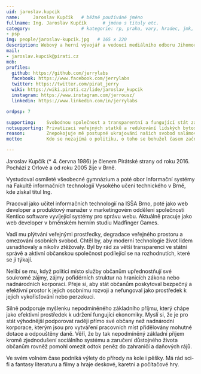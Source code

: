 ```yaml
---
uid: jaroslav.kupcik
name:     Jaroslav Kupčík  	# běžně používáné jméno
fullname: Ing. Jaroslav Kupčík  	# jméno s tituly etc.
category:                 	# kategorie: rp, praha, vary, hradec, jmk, senat
- psp
img: people/jaroslav-kupcik.jpg   # 165 x 220
description: Webový a herní vývojář a vedoucí mediálního odboru Jihomoravského kraje          	# kratký popis, max 160 znaků
mail:
- jaroslav.kupcik@pirati.cz
mob:			  
profiles:
  github: https://github.com/jerrylabs                
  facebook: https://www.facebook.com/jerrylabs
  twitter: https://twitter.com/pirat_jerry		
  wiki: https://wiki.pirati.cz/lide/jaroslav_kupcik
  instagram: https://www.instagram.com/jerrousz/
  linkedin: https://www.linkedin.com/in/jerrylabs

ordpsp: 7		  

supporting:    Svobodnou společnost a transparentní a fungující stát zajišťující bezpečí a prostředí pro rozvoj a seberealizaci svých občanů
notsupporting: Privatizaci veřejných statků a redukování lidských bytostí na pouhý prostředek k dosažení zisku
reason:        Znepokojuje mě postupné ukrajování našich svobod salámovou metodou. Politika by měla být služba občanům, nikoliv soukromý byznys!
motto:         Kdo se nezajímá o politiku, o toho se bohužel časem začne politika zajímat sama.

---
```


Jaroslav Kupčík (* 4. června 1986) je členem Pirátské strany od roku 2016. Pochází z Orlové a od roku 2005 žije v Brně.

Vystudoval osmileté všeobecné gymnázium a poté obor Informační systémy na Fakultě informačních technologií Vysokého učení technického v Brně, kde získal titul Ing.

Pracoval jako učitel informačních technologií na ISŠA Brno, poté jako web developer a produktový manažer v marketingovém oddělení společnosti Kentico software vyvíjející systémy pro správu webu. Aktuálně pracuje jako web developer v brněnském herním studiu Madfinger Games.

Vadí mu plýtvání veřejnými prostředky, degradace veřejného prostoru a omezování osobních svobod. Chtěl by, aby moderní technologie život lidem usnadňovaly a nikoliv ztěžovaly. Byl by rád za větší transparenci ve státní správě a aktivní občanskou společnost podílející se na rozhodnutích, které se jí týkají.

Nelíbí se mu, když politici místo služby občanům upřednostňují své soukromé zájmy, zájmy pofidérních struktur na hranicích zákona nebo nadnárodních korporací. Přeje si, aby stát občanům poskytoval bezpečný a efektivní prostor k jejich osobnímu rozvoji a nefungoval jako prostředek k jejich vykořisťování nebo perzekuci.

Silně podporuje myšlenku nepodmíněného základního příjmu, který chápe jako efektivní prostředek k udržení fungující ekonomiky. Myslí si, že je pro stát výhodnější podporovat raději přímo své občany než nadnárodní korporace, kterým jsou pro vytváření pracovních míst přidělovány mohutné dotace a odpouštěny daně. Věří, že by tak nepodmíněný základní příjem kromě zjednodušení sociálního systému a zaručení důstojného života občanům rovněž pomohl omezit odtok peněz do zahraničí a daňových rájů.

Ve svém volném čase podniká výlety do přírody na kole i pěšky. Má rád sci-fi a fantasy literaturu a filmy a hraje deskové, karetní a počítačové hry.
